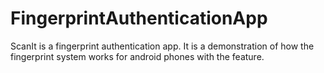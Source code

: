 # FingerprintAuthenticationApp
ScanIt is a fingerprint authentication app. It is a demonstration of how the fingerprint system works for android phones with the feature.
